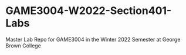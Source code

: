 # GAME3004-W2022-Section401-Labs

Master Lab Repo for GAME3004 in the Winter 2022 Semester at George Brown College
 
